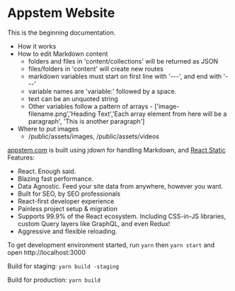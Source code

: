 # Appstem Website

This is the beginning documentation.
- How it works
- How to edit Markdown content
  - folders and files in 'content/collections' will be returned as JSON
  - files/folders in 'content' will create new routes
  - markdown variables must start on first line with '---', and end with '---'
  - variable names are 'variable:' followed by a space.
  - text can be an unquoted string
  - Other variables follow a pattern of arrays - ['image-filename.png','Heading Text','Each array element from here will be a paragraph', 'This is another paragraph']
- Where to put images
  - /public/assets/images, /public/assets/videos

[appstem.com](https://appstem.com) is built using jdown for handling Markdown, and 
[React Static](https://github.com/nozzle/react-static)
Features:
 - React. Enough said.
 - Blazing fast performance.
 - Data Agnostic. Feed your site data from anywhere, however you want.
 - Built for SEO, by SEO professionals
 - React-first developer experience
 - Painless project setup & migration
 - Supports 99.9% of the React ecosystem. Including CSS-in-JS libraries, custom Query layers like GraphQL, and even Redux!
 - Aggressive and flexible reloading.

To get development environment started, run `yarn` then `yarn start` and open http://localhost:3000

Build for staging: `yarn build -staging`

Build for production: `yarn build`
